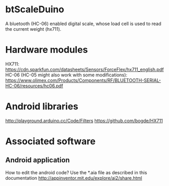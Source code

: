 # btScaleDuino
A bluetooth (HC-06) enabled digital scale, whose load cell is used to read the current weight (hx711).

# Hardware modules
HX711: https://cdn.sparkfun.com/datasheets/Sensors/ForceFlex/hx711_english.pdf
HC-06 (HC-05 might also work with some modifications): https://www.olimex.com/Products/Components/RF/BLUETOOTH-SERIAL-HC-06/resources/hc06.pdf

# Android libraries

http://playground.arduino.cc/Code/Filters
https://github.com/bogde/HX711

# Associated software
## Android application

How to edit the android code? 
Use the *.aia file as described in this documentation http://appinventor.mit.edu/explore/ai2/share.html
